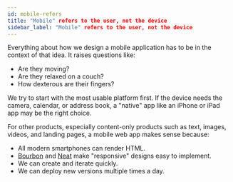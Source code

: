 ```yaml
---
id: mobile-refers
title: "Mobile" refers to the user, not the device
sidebar_label: "Mobile" refers to the user, not the device
---
```


Everything about how we design a mobile application has to be in the context of
that idea. It raises questions like:

*   Are they moving?
*   Are they relaxed on a couch?
*   How dexterous are their fingers?

We try to start with the most usable platform first. If the device needs the
camera, calendar, or address book, a "native" app like an iPhone or iPad app may
be the right choice.

For other products, especially content-only products such as text, images,
videos, and landing pages, a mobile web app makes sense because:

*   All modern smartphones can render HTML.
*   [Bourbon](https://github.com/thoughtbot/bourbon) and
    [Neat](https://github.com/thoughtbot/neat) make "responsive" designs easy to
implement.
*   We can create and iterate quickly.
*   We can deploy new versions multiple times a day.
